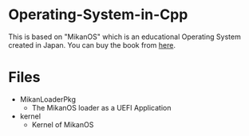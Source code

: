 # Operating-System-in-Cpp
This is based on "MikanOS" which is an educational Operating System created in Japan.
You can buy the book from [here](https://www.amazon.com/%E3%82%BC%E3%83%AD%E3%81%8B%E3%82%89%E3%81%AEOS%E8%87%AA%E4%BD%9C%E5%85%A5%E9%96%80/dp/4839975868).

# Files
- MikanLoaderPkg
    - The MikanOS loader as a UEFI Application
- kernel
    - Kernel of MikanOS

